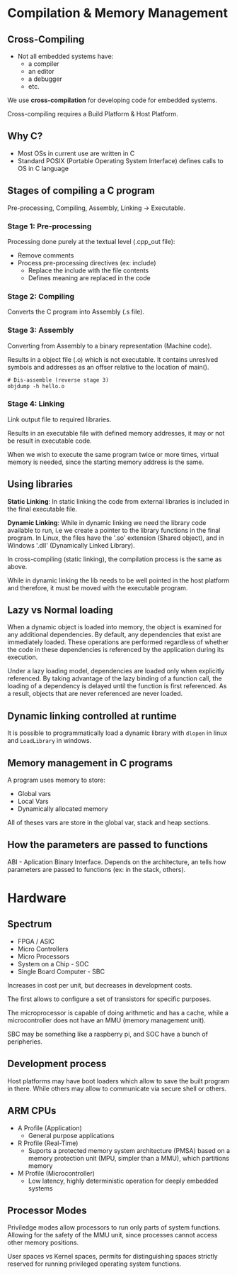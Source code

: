 # Compilation & Memory Management

## Cross-Compiling

- Not all embedded systems have:
  - a compiler
  - an editor
  - a debugger
  - etc.

We use **cross-compilation** for developing code for embedded systems.

Cross-compiling requires a Build Platform & Host Platform.

## Why C?

- Most OSs in current use are written in C
- Standard POSIX (Portable Operating System Interface) defines calls to OS in C language

## Stages of compiling a C program

Pre-processing, Compiling, Assembly, Linking -> Executable.

### Stage 1: Pre-processing

Processing done purely at the textual level (.cpp_out file):
- Remove comments
- Process pre-processing directives (ex: include)
  - Replace the include with the file contents
  - Defines meaning are replaced in the code

### Stage 2: Compiling

Converts the C program into Assembly (.s file).

### Stage 3: Assembly

Converting from Assembly to a binary representation (Machine code).

Results in a object file (.o) which is not executable. It contains unreslved symbols and addresses as an offser relative to the location of main().

```
# Dis-assemble (reverse stage 3)
objdump -h hello.o
```

### Stage 4: Linking

Link output file to required libraries.

Results in an executable file with defined memory addresses, it may or not be result in executable code.

When we wish to execute the same program twice or more times, virtual memory is needed, since the starting memory address is the same.

## Using libraries

**Static Linking**:
In static linking the code from external libraries is included in the final executable file.

**Dynamic Linking**:
While in dynamic linking we need the library code available to run, i.e we create a pointer to the library functions in the final program.
In Linux, the files have the '.so' extension (Shared object), and in Windows '.dll' (Dynamically Linked Library).

In cross-compiling (static linking), the compilation process is the same as above.

While in dynamic linking the lib needs to be well pointed in the host platform and therefore, it must be moved with the executable program.

## Lazy vs Normal loading

When a dynamic object is loaded into memory, the object is examined for any additional dependencies. By default, any dependencies that exist are immediately loaded. These operations are performed regardless of whether the code in these dependencies is referenced by the application during its execution.

Under a lazy loading model, dependencies are loaded only when explicitly referenced. By taking advantage of the lazy binding of a function call, the loading of a dependency is delayed until the function is first referenced. As a result, objects that are never referenced are never loaded.

## Dynamic linking controlled at runtime

It is possible to programmatically load a dynamic library with `dlopen` in linux and `LoadLibrary` in windows. 


## Memory management in C programs

A program uses memory to store:
- Global vars
- Local Vars
- Dynamically allocated memory

All of theses vars are store in the global var, stack and heap sections.

## How the parameters are passed to functions

ABI - Aplication Binary Interface.
Depends on the architecture, an tells how parameters are passed to functions (ex: in the stack, others).

# Hardware

## Spectrum

- FPGA / ASIC
- Micro Controllers
- Micro Processors
- System on a Chip - SOC
- Single Board Computer - SBC

Increases in cost per unit, but decreases in development costs.

The first allows to configure a set of transistors for specific purposes.

The microprocessor is capable of doing arithmetic and has a cache, while a microcontroller does not have an MMU (memory management unit). 

SBC may be something like a raspberry pi, and SOC have a bunch of peripheries.

## Development process

Host platforms may have boot loaders which allow to save the built program in there. While others may allow to communicate via secure shell or others.

## ARM CPUs

- A Profile (Application)
  - General purpose applications
- R Profile (Real-Time)
  - Suports a protected memory system architecture (PMSA) based on a memory protection unit (MPU, simpler than a MMU), which partitions memory
- M Profile (Microcontroller)
  - Low latency, highly deterministic operation for deeply embedded systems

## Processor Modes

Priviledge modes allow processors to run only parts of system functions. Allowing for the safety of the MMU unit, since processes cannot access other memory positions.

User spaces vs Kernel spaces, permits for distinguishing spaces strictly reserved for running privileged operating system functions.